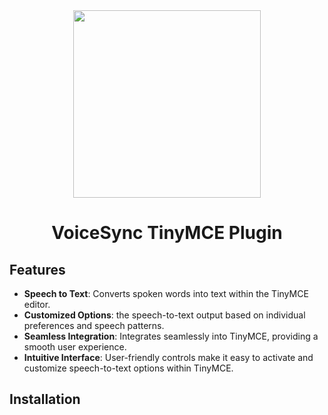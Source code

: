 <div align="center">

<img src="https://raw.githubusercontent.com/Mohiit70/VoiceSync/main/img/VoiceSync.png" width=300 height=300>

<h1>VoiceSync TinyMCE Plugin</h1>

</div>

## Features

- **Speech to Text**: Converts spoken words into text within the TinyMCE editor.
- **Customized Options**: the speech-to-text output based on individual preferences and speech patterns.
- **Seamless Integration**: Integrates seamlessly into TinyMCE, providing a smooth user experience.
- **Intuitive Interface**: User-friendly controls make it easy to activate and customize speech-to-text options within TinyMCE.


## Installation


